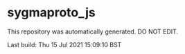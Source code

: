 # sygmaproto_js
This repository was automatically generated. DO NOT EDIT. 

Last build: Thu 15 Jul 2021 15:09:10 BST
